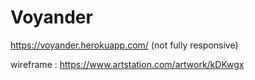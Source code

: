 # Voyander

https://voyander.herokuapp.com/
(not fully responsive)

wireframe : https://www.artstation.com/artwork/kDKwgx

